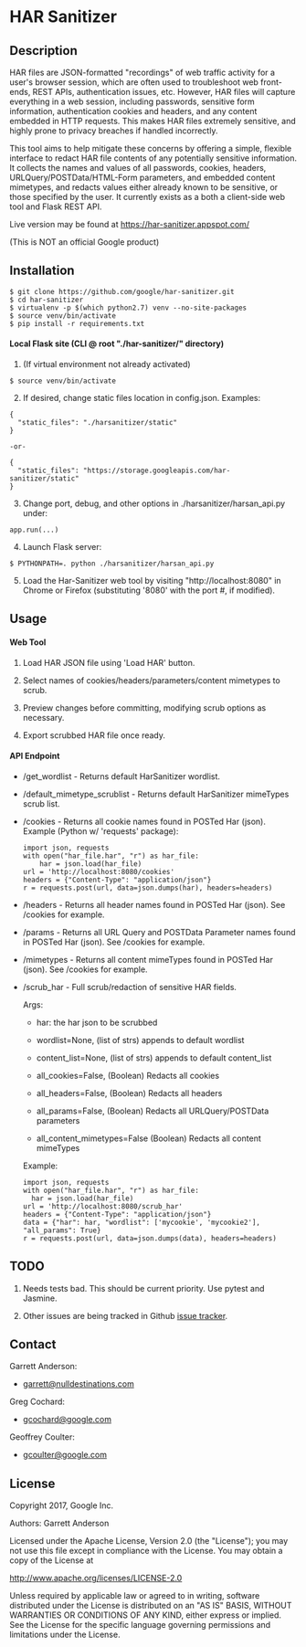 # HAR Sanitizer

## Description

HAR files are JSON-formatted "recordings" of web traffic activity for a user's browser session, which are often used to troubleshoot web front-ends, REST APIs, authentication issues, etc.  However, HAR files will capture everything in a web session, including passwords, sensitive form information, authentication cookies and headers, and any content embedded in HTTP requests.  This makes HAR files extremely sensitive, and highly prone to privacy breaches if handled incorrectly.

This tool aims to help mitigate these concerns by offering a simple, flexible interface to redact HAR file contents of any potentially sensitive information.  It collects the names and values of all passwords, cookies, headers, URLQuery/POSTData/HTML-Form parameters, and embedded content mimetypes, and redacts values either already known to be sensitive, or those specified by the user.  It currently exists as a both a client-side web tool and Flask REST API.

Live version may be found at https://har-sanitizer.appspot.com/

(This is NOT an official Google product)

## Installation

```
$ git clone https://github.com/google/har-sanitizer.git
$ cd har-sanitizer
$ virtualenv -p $(which python2.7) venv --no-site-packages
$ source venv/bin/activate
$ pip install -r requirements.txt
```

#### Local Flask site (CLI @ root "./har-sanitizer/" directory)

1. (If virtual environment not already activated)
```
$ source venv/bin/activate
```

2. If desired, change static files location in config.json. Examples:
```
{
  "static_files": "./harsanitizer/static"
}

-or-

{
  "static_files": "https://storage.googleapis.com/har-sanitizer/static"
}

```

3. Change port, debug, and other options in ./harsanitizer/harsan_api.py under:
```
app.run(...)
```

4. Launch Flask server:
```
$ PYTHONPATH=. python ./harsanitizer/harsan_api.py
```

5. Load the Har-Sanitizer web tool by visiting "http://localhost:8080" in Chrome or Firefox (substituting '8080' with the port #, if modified).


## Usage

#### Web Tool

1. Load HAR JSON file using 'Load HAR' button.

2. Select names of cookies/headers/parameters/content mimetypes to scrub.

3. Preview changes before committing, modifying scrub options as necessary.

4. Export scrubbed HAR file once ready.

#### API Endpoint

* /get_wordlist - Returns default HarSanitizer wordlist.

* /default_mimetype_scrublist - Returns default HarSanitizer mimeTypes scrub list.

* /cookies - Returns all cookie names found in POSTed Har (json). Example (Python w/ 'requests' package):
  ```
  import json, requests
  with open("har_file.har", "r") as har_file:
      har = json.load(har_file)
  url = 'http://localhost:8080/cookies'
  headers = {"Content-Type": "application/json"}
  r = requests.post(url, data=json.dumps(har), headers=headers)
  ```

* /headers - Returns all header names found in POSTed Har (json). See /cookies for example.

* /params - Returns all URL Query and POSTData Parameter names found in POSTed Har (json).  See /cookies for example.

* /mimetypes - Returns all content mimeTypes found in POSTed Har (json). See /cookies for example.

* /scrub_har - Full scrub/redaction of sensitive HAR fields.

  Args:

    * har: the har json to be scrubbed

    * wordlist=None, (list of strs) appends to default wordlist

    * content_list=None, (list of strs) appends to default content_list

    * all_cookies=False,  (Boolean) Redacts all cookies

    * all_headers=False, (Boolean) Redacts all headers

    * all_params=False, (Boolean) Redacts all URLQuery/POSTData parameters

    * all_content_mimetypes=False (Boolean) Redacts all content mimeTypes

    Example:

    ```
    import json, requests
    with open("har_file.har", "r") as har_file:
      har = json.load(har_file)
    url = 'http://localhost:8080/scrub_har'
    headers = {"Content-Type": "application/json"}
    data = {"har": har, "wordlist": ['mycookie', 'mycookie2'], "all_params": True}
    r = requests.post(url, data=json.dumps(data), headers=headers)
    ```

## TODO

1. Needs tests bad.  This should be current priority.  Use pytest and Jasmine.

2. Other issues are being tracked in Github [issue tracker](https://github.com/google/har-sanitizer/issues).

## Contact

Garrett Anderson: 
* garrett@nulldestinations.com

Greg Cochard: 
* gcochard@google.com

Geoffrey Coulter: 
* gcoulter@google.com

## License
Copyright 2017, Google Inc.

Authors: Garrett Anderson

Licensed under the Apache License, Version 2.0 (the "License");
you may not use this file except in compliance with the License.
You may obtain a copy of the License at

   <http://www.apache.org/licenses/LICENSE-2.0>

Unless required by applicable law or agreed to in writing, software
distributed under the License is distributed on an "AS IS" BASIS,
WITHOUT WARRANTIES OR CONDITIONS OF ANY KIND, either express or implied.
See the License for the specific language governing permissions and
limitations under the License. 
